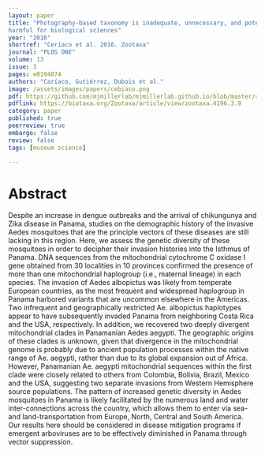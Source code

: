 ```yaml
---
layout: paper
title: "Photography-based taxonomy is inadequate, unnecessary, and potentially
harmful for biological sciences"
year: "2016"
shortref: "Ceríaco et al. 2016. Zootaxa"
journal: "PLOS ONE"
volume: 13
issue: 3
pages: e0194874
authors: "Caríaco, Gutiérrez, Dubois et al."
image: /assets/images/papers/cebiaco.png
pdf: https://github.com/mjmillerlab/mjmillerlab.github.io/blob/master/assets/pdfs/2016cebiaco.pdf
pdflink: https://biotaxa.org/Zootaxa/article/view/zootaxa.4196.3.9
category: paper
published: true
peerreview: true
embargo: false
review: false
tags: [museum science]

---
```


# Abstract

Despite an increase in dengue outbreaks and the arrival of chikungunya and Zika disease in Panama, studies on the demographic history of the invasive Aedes mosquitoes that are the principle vectors of these diseases are still lacking in this region. Here, we assess the genetic diversity of these mosquitoes in order to decipher their invasion histories into the Isthmus of Panama. DNA sequences from the mitochondrial cytochrome C oxidase I gene obtained from 30 localities in 10 provinces confirmed the presence of more than one mitochondrial haplogroup (i.e., maternal lineage) in each species. The invasion of Aedes albopictus was likely from temperate European countries, as the most frequent and widespread haplogroup in Panama harbored variants that are uncommon elsewhere in the Americas. Two infrequent and geographically restricted Ae. albopictus haplotypes appear to have subsequently invaded Panama from neighboring Costa Rica and the USA, respectively. In addition, we recovered two deeply divergent mitochondrial clades in Panamanian Aedes aegypti. The geographic origins of these clades is unknown, given that divergence in the mitochondrial genome is probably due to ancient population processes within the native range of Ae. aegypti, rather than due to its global expansion out of Africa. However, Panamanian Ae. aegypti mitochondrial sequences within the first clade were closely related to others from Colombia, Bolivia, Brazil, Mexico and the USA, suggesting two separate invasions from Western Hemisphere source populations. The pattern of increased genetic diversity in Aedes mosquitoes in Panama is likely facilitated by the numerous land and water inter-connections across the country, which allows them to enter via sea- and land-transportation from Europe, North, Central and South America. Our results here should be considered in disease mitigation programs if emergent arboviruses are to be effectively diminished in Panama through vector suppression.

